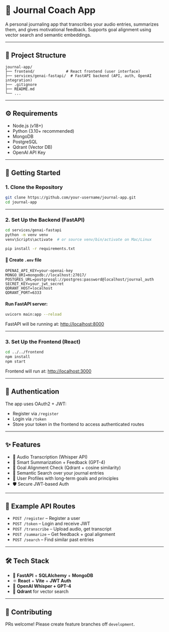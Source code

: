 # 🧠 Journal Coach App

A personal journaling app that transcribes your audio entries, summarizes them, and gives motivational feedback. Supports goal alignment using vector search and semantic embeddings.

---

## 📁 Project Structure

```
journal-app/
├── frontend/              # React frontend (user interface)
├── services/genai-fastapi/  # FastAPI backend (API, auth, OpenAI integration)
├── .gitignore
├── README.md
└── ...
```

---

## ⚙️ Requirements

- Node.js (v18+)
- Python (3.10+ recommended)
- MongoDB
- PostgreSQL
- Qdrant (Vector DB)
- OpenAI API Key

---

## 🚀 Getting Started

### 1. Clone the Repository

```bash
git clone https://github.com/your-username/journal-app.git
cd journal-app
```

---

### 2. Set Up the Backend (FastAPI)

```bash
cd services/genai-fastapi
python -m venv venv
venv\Scripts\activate  # or source venv/bin/activate on Mac/Linux

pip install -r requirements.txt
```

#### 📄 Create `.env` file

```env
OPENAI_API_KEY=your-openai-key
MONGO_URI=mongodb://localhost:27017/
POSTGRES_URL=postgresql://postgres:password@localhost/journal_auth
SECRET_KEY=your_jwt_secret
QDRANT_HOST=localhost
QDRANT_PORT=6333
```

#### Run FastAPI server:

```bash
uvicorn main:app --reload
```

FastAPI will be running at: [http://localhost:8000](http://localhost:8000)

---

### 3. Set Up the Frontend (React)

```bash
cd ../../frontend
npm install
npm start
```

Frontend will run at: [http://localhost:3000](http://localhost:3000)

---

## 🔐 Authentication

The app uses OAuth2 + JWT:

- Register via `/register`
- Login via `/token`
- Store your token in the frontend to access authenticated routes

---

## ✨ Features

- 🎤 Audio Transcription (Whisper API)
- 🧠 Smart Summarization + Feedback (GPT-4)
- 🎯 Goal Alignment Check (Qdrant + cosine similarity)
- 🔎 Semantic Search over your journal entries
- 👤 User Profiles with long-term goals and principles
- 🛡️ Secure JWT-based Auth

---

## 🧪 Example API Routes

- `POST /register` – Register a user
- `POST /token` – Login and receive JWT
- `POST /transcribe` – Upload audio, get transcript
- `POST /summarize` – Get feedback + goal alignment
- `POST /search` – Find similar past entries

---

## 🛠️ Tech Stack

- 🧪 **FastAPI** + **SQLAlchemy** + **MongoDB**
- ⚛️ **React** + **Vite** + **JWT Auth**
- 💬 **OpenAI Whisper + GPT-4**
- 🧠 **Qdrant** for vector search

---

## 🤝 Contributing

PRs welcome! Please create feature branches off `development`.
